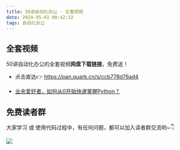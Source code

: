 ```yaml
---
title: 50讲自动化办公 · 全套视频
date: 2024-05-01 00:42:32
tags: 自动化办公
---
```


## 全套视频

50讲自动化办公的全套视频**网盘下载链接**，免费送！

- 点击直达👉 https://pan.quark.cn/s/ccb778d76ad4

- [业余爱好者，如何从0开始快速掌握Python？](https://mp.weixin.qq.com/s/ZxJZimZYSvtBSK80tpZbNQ)
## 免费读者群


大家学习 或 使用代码过程中，有任何问题，都可以加入读者群交流哟~👇


![](https://python-office-1300615378.cos.ap-chongqing.myqcloud.com/group/0816.jpg)